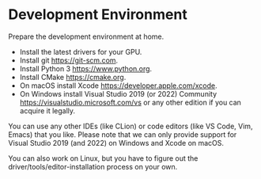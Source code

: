 Development Environment
=======================

Prepare the development environment at home.

* Install the latest drivers for your GPU.
* Install git <https://git-scm.com>.
* Install Python 3 <https://www.python.org>.
* Install CMake <https://cmake.org>.
* On macOS install Xcode <https://developer.apple.com/xcode>.
* On Windows install Visual Studio 2019 (or 2022) Community <https://visualstudio.microsoft.com/vs>
  or any other edition if you can acquire it legally.

You can use any other IDEs (like CLion) or code editors (like VS Code, Vim,
Emacs) that you like. Please note that we can only provide support for Visual
Studio 2019 (and 2022) on Windows and Xcode on macOS.

You can also work on Linux, but you have to figure out the
driver/tools/editor-installation process on your own.
